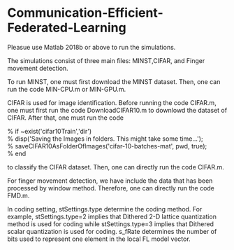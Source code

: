 # Communication-Efficient-Federated-Learning
Pleasue use Matlab 2018b or above to run the simulations.

The simulations consist of three main files: MINST,CIFAR, and Finger movement detection.

To run MINST, one must first download the MINST dataset. Then, one can run the code MIN-CPU.m or MIN-GPU.m.

CIFAR is used for image identification. Before running the code CIFAR.m, one must first run the code DownloadCIFAR10.m to downlowd the dataset of CIFAR. After that, one must run the code 

% if ~exist('cifar10Train','dir')\
%     disp('Saving the Images in folders. This might take some time...');   \
%     saveCIFAR10AsFolderOfImages('cifar-10-batches-mat', pwd, true);\
% end

to classify the CIFAR dataset. Then, one can directly run the code CIFAR.m. 

For finger movement detection, we have include the data that has been processed by window method. Therefore, one can directly run the code FMD.m.

In coding setting, stSettings.type determine the coding method. For example, stSettings.type=2 implies that Dithered 2-D lattice quantization method is used for coding while stSettings.type=3 implies that Dithered scalar quantization is used for coding. s_fRate determines the number of bits used to represent one element in the local FL model vector.
